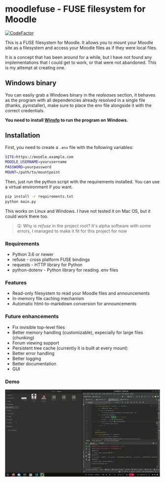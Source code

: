 # moodlefuse - FUSE filesystem for Moodle
[![CodeFactor](https://www.codefactor.io/repository/github/matmasit/moodlefuse/badge/main)](https://www.codefactor.io/repository/github/matmasit/moodlefuse/overview/main)

This is a FUSE filesystem for Moodle. It allows you to mount your Moodle site as a filesystem and access your Moodle files as if they were local files.

It is a concept that has been around for a while, but I have not found any implementations that I could get to work, or that were not abandoned.
This is my attempt at creating one.

## Windows binary

You can easily grab a Windows binary in the _realeases_ section, it behaves as the program with all dependencies already resolved in a single file (thanks, pyinstaller), make sure to place the env file alongside it with the correct credentials.

</u>**You need to install [Winsfp](https://winfsp.dev/) to run the program on Windows.**</u>

## Installation

First, you need to create a `.env` file with the following variables:

```bash
SITE=https://moodle.example.com
MOODLE_USERNAME=yourusername
PASSWORD=yourpassword
MOUNT=/path/to/mountpoint
```

Then, just run the python script with the requirements installed. You can use a virtual environment if you want.

```bash
pip install -r requirements.txt
python main.py
```

This works on Linux and Windows. I have not tested it on Mac OS, but it could work there too.

> Q: Why is _refuse_ in the project root?
> It's alpha software with some errors, I managed to make it fit for this project for now


### Requirements

* Python 3.6 or newer
* refuse - cross platform FUSE bindings
* requests - HTTP library for Python
* python-dotenv - Python library for reading .env files

### Features

* Read-only filesystem to read your Moodle files and announcements
* In-memory file caching mechanism
* Automatic html-to-markdown conversion for announcements

### Future enhancements
* Fix invisible top-level files
* Better memory handling (customizable), expecially for large files (chunking)
* Forum viewing support
* Persistent tree cache (currently it is built at every mount)
* Better error handling
* Better logging
* Better documentation
* GUI

### Demo

![Demo](preview.gif)
